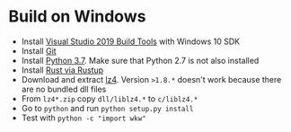 # Build on Windows

* Install [Visual Studio 2019 Build Tools](https://visualstudio.microsoft.com/downloads/#build-tools-for-visual-studio-2019) with Windows 10 SDK
* Install [Git](https://git-scm.com/download/win)
* Install [Python 3.7](https://www.python.org/ftp/python/3.7.4/python-3.7.4-amd64.exe). Make sure that Python 2.7 is not also installed
* Install [Rust via Rustup](https://static.rust-lang.org/rustup/dist/i686-pc-windows-gnu/rustup-init.exe)
* Download and extract [lz4](https://github.com/lz4/lz4/releases/download/v1.8.2/lz4_v1_8_2_win64.zip). Version `>1.8.*` doesn't work because there are no bundled dll files
* From `lz4*.zip` copy `dll/liblz4.*` to `c/liblz4.*`
* Go to `python` and run `python setup.py install`
* Test with `python -c "import wkw"`
